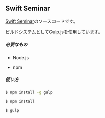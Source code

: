 ## Swift Seminar

[Swift Seminar](http://code0-sh.github.io/SwiftSeminar/)のソースコードです。

ビルドシステムとしてGulp.jsを使用しています。

##### 必要なもの

- Node.js

- npm

##### 使い方

```bash
$ npm install -g gulp
```

```bash
$ npm install
```

```bash
$ gulp
```
